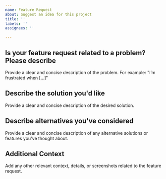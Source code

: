 ```yaml
---
name: Feature Request
about: Suggest an idea for this project
title: ''
labels: ''
assignees: ''

---
```


## Is your feature request related to a problem? Please describe

Provide a clear and concise description of the problem. For example: "I’m frustrated when [...]"

## Describe the solution you'd like

Provide a clear and concise description of the desired solution.

## Describe alternatives you've considered

Provide a clear and concise description of any alternative solutions or features you've thought about.

## Additional Context

Add any other relevant context, details, or screenshots related to the feature request.
